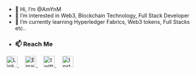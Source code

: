 - 👋 Hi, I’m @AmYnM
- 👀 I’m interested in Web3, Blockchain Technology, Full Stack Developer
- 🌱 I’m currently learning Hyperledger Fabrics, Web3 tokens, Full Stacks etc..
- <h3>📫 Reach Me </h3>
<div display="flex" gap="50px">
    <a href="https://www.linkedin.com/in/ameenul-m-1216b112b">
     <img src="https://accutrainee.com/wp-content/uploads/2017/03/images-linkedin-logo-png-14.png" alt="LinkedIn" width="30">
    </a> 
  &nbsp;&nbsp;&nbsp;
    <a href="mailto:your-ameen23ayub@gmail.com">
     <img src="http://freelogopng.com/images/all_img/1657906169gmail-logo-png.png" alt="Email" width="30"> 
    </a>
  &nbsp;&nbsp;&nbsp;
    <a href="https://x.com/AmYn1166308?t=uT1tWLVQnCi-6E9SurtTFQ&s=08">
     <img src="https://cdn.punchng.com/wp-content/uploads/2023/07/24084806/Twitter-new-logo.jpeg" alt="twitter" width="30">
    </a>
  &nbsp;&nbsp;&nbsp;
   <a href="https://www.instagram.com/_am_yn_?igsh=MWZ4cTJ1d3Z5M3Q1Mg==">
    <img src="https://buatlogoonline.com/wp-content/uploads/2022/10/Logo-Instagram-PNG-1024x1024.png" alt="Instagram" width="30">
   </a>


<!---
AmYnM/AmYnM is a ✨ special ✨ repository because its `README.md` (this file) appears on your GitHub profile.
You can click the Preview link to take a look at your changes.
--->
